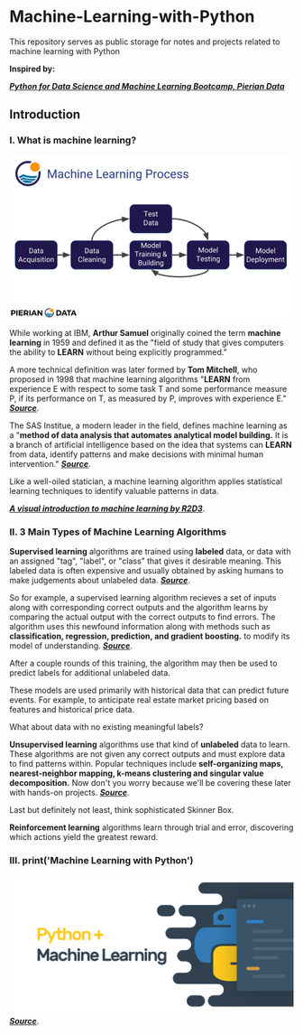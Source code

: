 # Machine-Learning-with-Python

This repository serves as public storage for notes and projects related to machine learning with Python

**Inspired by:**

__*[Python for Data Science and Machine Learning Bootcamp, Pierian Data](https://www.udemy.com/python-for-data-science-and-machine-learning-bootcamp/)*__

## Introduction

### I. What is machine learning?

![Machine-Learning-Process](imgs/MLP-Pierian.png)

While working at IBM, **Arthur Samuel** originally coined the term **machine learning** in 1959 and defined it as the "field of study that gives computers the ability to **LEARN** without being explicitly programmed."

A more technical definition was later formed by **Tom Mitchell**, who proposed in 1998 that machine learning algorithms "**LEARN** from experience E with respect to some task T and some performance measure P, if its performance on T, as measured by P, improves with experience E." __*[Source](https://www.ibm.com/developerworks/community/blogs/jfp/entry/What_Is_Machine_Learning?lang=en_us)*__.

The SAS Institue, a modern leader in the field, defines machine learning as a "**method of data analysis that automates analytical model building.** It is a branch of artificial intelligence based on the idea that systems can **LEARN** from data, identify patterns and make decisions with minimal human intervention." __*[Source](https://www.sas.com/en_us/insights/analytics/machine-learning.html)*__.

Like a well-oiled statician, a machine learning algorithm applies statistical learning techniques to identify valuable patterns in data.

__*[A visual introduction to machine learning by R2D3](http://www.r2d3.us/visual-intro-to-machine-learning-part-1/?lipi=urn%3Ali%3Apage%3Ad_flagship3_pulse_read%3BR9B4rGtnTmSrw4DAoezDjQ%3D%3D)*__.

### II. 3 Main Types of Machine Learning Algorithms

**Supervised learning** algorithms are trained using **labeled** data, or data with an assigned "tag", "label", or "class" that gives it desirable meaning. This labeled data is often expensive and usually obtained by asking humans to make judgements about unlabeled data. __*[Source](https://stackoverflow.com/questions/19170603/what-is-the-difference-between-labeled-and-unlabeled-data)*__.

So for example, a supervised learning algorithm recieves a set of inputs along with corresponding correct outputs and the algorithm learns by comparing the actual output with the correct outputs to find errors. The algorithm uses this newfound information along with methods such as **classification, regression, prediction, and gradient boosting.** to modify its model of understanding. __*[Source](https://www.udemy.com/python-for-data-science-and-machine-learning-bootcamp/)*__.

After a couple rounds of this training, the algorithm may then be used to predict labels for additional unlabeled data. 

These models are used primarily with historical data that can predict future events. For example, to anticipate real estate market pricing based on features and historical price data.

What about data with no existing meaningful labels?

**Unsupervised learning** algorithms use that kind of **unlabeled** data to learn. These algorithms are not given any correct outputs and must explore data to find patterns within. Popular techniques include **self-organizing maps, nearest-neighbor mapping, k-means clustering and singular value decomposition.** Now don't you worry because we'll be covering these later with hands-on projects. __*[Source](https://www.udemy.com/python-for-data-science-and-machine-learning-bootcamp/)*__.

Last but definitely not least, think sophisticated Skinner Box.

**Reinforcement learning** algorithms learn through trial and error, discovering which actions yield the greatest reward.

### III. print('Machine Learning with Python')

![Machine-Learning-plus-Python](imgs/ML+Python.png)
__*[Source](https://medium.com/@powersteh/an-introduction-to-applied-machine-learning-with-multiple-linear-regression-and-python-925c1d97a02b)*__.






